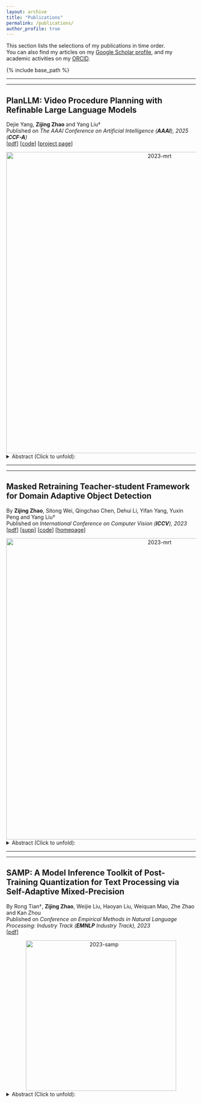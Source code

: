 ```yaml
---
layout: archive
title: "Publications"
permalink: /publications/
author_profile: true
---
```


This section lists the selections of my publications in time order.  
You can also find my articles on my <u><a href="https://scholar.google.com/citations?user=frRNkzkAAAAJ">Google Scholar profile</a></u>, and my academic activities on my <u><a href="https://orcid.org/0000-0001-9810-1122">ORCID</a></u>.  

{% include base_path %}

***

***  

## PlanLLM: Video Procedure Planning with Refinable Large Language Models  

Dejie Yang, **Zijing Zhao** and Yang Liu†  
Published on _The AAAI Conference on Artificial Intelligence (**AAAI**), 2025 (**CCF-A**)_  
[[pdf](https://ojs.aaai.org/index.php/AAAI/article/download/32992/35147)] [[code](https://github.com/idejie/PlanLLM)] [[project page](https://idejie.com/PlanLLM_pages/)]   

<div align="center">  
  <img src="https://jeremyzhao1998.github.io/images/2023-mrt.png" alt="2023-mrt" width="800" />  
</div>  

<details>  
  <summary>Abstract (Click to unfold): </summary>  
  Video procedure planning, ie, planning a sequence of action steps given the video frames of start and goal states, is an essential ability for embodied AI. Recent works utilize Large Language Models (LLMs) to generate enriched action step description texts to guide action step decoding. Although LLMs are introduced these methods decode the action steps into a closed-set of one-hot vectors, limiting the model's capability of generalizing to new steps or tasks. Additionally, fixed action step descriptions based on world-level commonsense may contain noise in specific instances of visual states. In this paper, we propose PlanLLM, a cross-modal joint learning framework with LLMs for video procedure planning. We propose an LLM-Enhanced Planning module which fully uses the generalization ability of LLMs to produce free-form planning output and to enhance action step decoding. We also propose Mutual Information Maximization module to connect world-level commonsense of step descriptions and sample-specific information of visual states, enabling LLMs to employ the reasoning ability to generate step sequences. With the assistance of LLMs, our method can both closed-set and open vocabulary procedure planning tasks. Our PlanLLM achieves superior performance on three benchmarks, demonstrating the effectiveness of our designs.  
</details>  

***

***  

## Masked Retraining Teacher-student Framework for Domain Adaptive Object Detection  

By **Zijing Zhao**, Sitong Wei, Qingchao Chen, Dehui Li, Yifan Yang, Yuxin Peng and Yang Liu†  
Published on _International Conference on Computer Vision (**ICCV**), 2023_  
[[pdf](https://openaccess.thecvf.com/content/ICCV2023/papers/Zhao_Masked_Retraining_Teacher-Student_Framework_for_Domain_Adaptive_Object_Detection_ICCV_2023_paper.pdf)] [[supp](https://openaccess.thecvf.com/content/ICCV2023/supplemental/Zhao_Masked_Retraining_Teacher-Student_ICCV_2023_supplemental.pdf)] [[code](https://github.com/JeremyZhao1998/MRT-release)] [[homepage](https://jeremyzhao1998.github.io/MRT-release/)]  

<div align="center">  
  <img src="https://jeremyzhao1998.github.io/images/2023-mrt.png" alt="2023-mrt" width="800" />  
</div>  

<details>  
  <summary>Abstract (Click to unfold): </summary>  
  Domain adaptive Object Detection (DAOD) leverages a labeled domain (source) to learn an object detector generalizing to a novel domain without annotation (target). Recent advances use a teacher-student framework, i.e., a student model is supervised by the pseudo labels from a teacher model. Though great success, they suffer from the limited number of pseudo boxes with incorrect predictions caused by the domain shift, misleading the student model to get sub-optimal results. To mitigate this problem, we propose Masked Retraining Teacher-student framework (MRT) which leverages masked autoencoder and selective retraining mechanism on detection transformer. Specifically, we present a customized design of masked autoencoder branch, masking the multi-scale feature maps of target images and reconstructing features by the encoder of the student model and an auxiliary decoder. This helps the student model capture target domain characteristics and become a more data-efficient learner to gain knowledge from the limited number of pseudo boxes. Furthermore, we adopt selective retraining mechanism, periodically re-initializing certain parts of the student parameters with masked autoencoder refined weights to allow the model to jump out of the local optimum biased to the incorrect pseudo labels. Experimental results on three DAOD benchmarks demonstrate the effectiveness of our method.  
</details>  

***  

***  

## SAMP: A Model Inference Toolkit of Post-Training Quantization for Text Processing via Self-Adaptive Mixed-Precision  

By Rong Tian†, **Zijing Zhao**, Weijie Liu, Haoyan Liu, Weiquan Mao, Zhe Zhao and Kan Zhou  
Published on _Conference on Empirical Methods in Natural Language Processing: Industry Track (**EMNLP** Industry Track), 2023_  
[[pdf](https://aclanthology.org/2023.emnlp-industry.13.pdf)]  

<div align="center">  
  <img src="https://jeremyzhao1998.github.io/images/2023-samp.png" alt="2023-samp" width="400" />  
</div>  

<details>  
  <summary>Abstract (Click to unfold): </summary>  
  The latest industrial inference engines, such as FasterTransformer1 and TurboTransformers, have verified that halfprecision floating point (FP16) and 8-bit integer (INT8) quantization can greatly improve model inference speed. However, the existing INT8 quantization methods are too complicated, and improper usage will lead to model performance damage greatly. In this paper, we develop a toolkit for users to easily quantize their models for inference, in which Self-Adaptive MixedPrecision (SAMP) is proposed to automatically control quantization rate by a mixed-precision architecture to balance model accuracy and efficiency. Experimental results show that our SAMP toolkit has a higher speedup than PyTorch and FasterTransformer while ensuring the required accuracy. In addition, SAMP is based on a modular design, decoupling the tokenizer, embedding, encoder and target layers, which allows users to handle various downstream tasks and can be seamlessly integrated into PyTorch.  
</details>  
